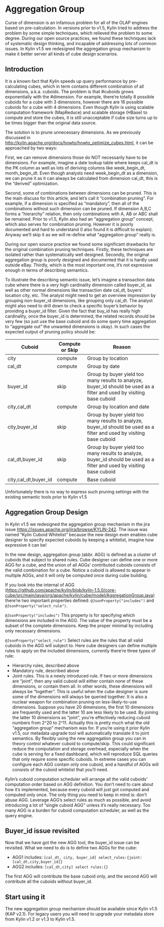 # Aggregation Group

Curse of dimension is an infamous problem for all of the OLAP engines based on pre-calculation. In versions prior to v1.5, Kylin tried to address the problem by some simple techniques, which relieved the problem to some degree. During our open source practices, we found these techniques lack of systematic design thinking, and incapable of addressing lots of common issues. In Kylin v1.5 we redesigned the aggregation group mechanism to make it better server all kinds of cube design scenarios.

## Introduction

It is a known fact that Kylin speeds up query performance by pre-calculating cubes, which in term contains different combination of all dimensions, a.k.a. cuboids. The problem is that #cuboids grows exponentially with the #dimension. For example, there’re totally 8 possible cuboids for a cube with 3 dimensions, however there are 16 possible cuboids for a cube with 4 dimensions. Even though Kylin is using scalable computation framework (MapReduce) and scalable storage (HBase) to compute and store the cubes, it is still unacceptable if cube size turns up to be times bigger than the original data source.

The solution is to prune unnecessary dimensions. As we previously discussed in http://kylin.apache.org/docs/howto/howto_optimize_cubes.html, it can be approached by two ways:

First, we can remove dimensions those do NOT necessarily have to be dimensions. For example, imagine a date lookup table where keeps cal_dt is the PK column as well as lots of deriving columns like week_begin_dt, month_begin_dt. Even though analysts need week_begin_dt as a dimension, we can prune it as it can always be calculated from dimension cal_dt, this is the “derived” optimization.

Second, some of combinations between dimensions can be pruned. This is the main discuss for this article, and let’s call it “combination pruning”. For example, if a dimension is specified as “mandatory”, then all of the combinations without such dimension can be pruned. If dimension A,B,C forms a “hierarchy” relation, then only combinations with A, AB or ABC shall be remained. Prior to v1.5, Kylin also had an “aggregation group” concept, which also serves for combination pruning. However it is poorly documented and hard to understand (I also found it is difficult to explain). Anyway we’ll skip it as we will re-define what “aggregation group” really is.

During our open source practice we found some significant drawbacks for the original combination pruning techniques. Firstly, these techniques are isolated rather than systematically well designed. Secondly, the original aggregation group is poorly designed and documented that it is hardly used outside eBay. Thirdly, which is the most important one, it’s not expressive enough in terms of describing semantics.

To illustrate the describing semantic issue, let’s imagine a transaction data cube where there is a very high cardinality dimension called buyer_id, as well as other normal dimensions like transaction date cal_dt, buyers’ location city, etc. The analyst might need to get an overview impression by grouping non-buyer_id dimensions, like grouping only cal_dt. The analyst might also need to drill down to check a specific buyer’s behavior by providing a buyer_id filter. Given the fact that buy_id has really high cardinality, once the buyer_id is determined, the related records should be very few (so just use the base cuboid and do some query time aggregation to “aggregate out” the unwanted dimensions is okay). In such cases the expected output of pruning policy should be:

| Cuboid               | Compute or Skip | Reason                                   |
| -------------------- | --------------- | ---------------------------------------- |
| city                 | compute         | Group by location                        |
| cal_dt               | compute         | Group by date                            |
| buyer_id             | skip            | Group by buyer yield too many results to analyze, buyer_id should be used as a filter and used by visiting base cuboid |
| city,cal_dt          | compute         | Group by location and date               |
| city,buyer_id        | skip            | Group by buyer yield too many results to analyze, buyer_id should be used as a filter and used by visiting base cuboid |
| cal_dt,buyer_id      | skip            | Group by buyer yield too many results to analyze, buyer_id should be used as a filter and used by visiting base cuboid |
| city,cal_dt,buyer_id | compute         | Base cuboid                              |

Unfortunately there is no way to express such pruning settings with the existing semantic tools prior to Kylin v1.5

## Aggregation Group Design

In Kylin v1.5 we redesigned the aggregation group mechanism in the jira issue https://issues.apache.org/jira/browse/KYLIN-242. The issue was named “Kylin Cuboid Whitelist” because the new design even enables cube designer to specify expected cuboids by keeping a whitelist, imagine how expressive it can be!

In the new design, aggregation group (abbr. AGG) is defined as a cluster of cuboids that subject to shared rules. Cube designer can define one or more AGG for a cube, and the union of all AGGs’ contributed cuboids consists of the valid combination for a cube. Notice a cuboid is allowed to appear in multiple AGGs, and it will only be computed once during cube building.

If you look into the internal of AGG (https://github.com/apache/kylin/blob/kylin-1.5.0/core-cube/src/main/java/org/apache/kylin/cube/model/AggregationGroup.java) there’re two important properties defined: `@JsonProperty("includes")` and `@JsonProperty("select_rule")`.

`@JsonProperty("includes")`
This property is for specifying which dimensions are included in the AGG. The value of the property must be a subset of the complete dimensions. Keep the proper minimal by including only necessary dimensions.

`@JsonProperty("select_rule")`
Select rules are the rules that all valid cuboids in the AGG will subject to. Here cube designers can define multiple rules to apply on the included dimensions, currently there’re three types of rule:

- Hierarchy rules, described above
- Mandatory rule, described above
- Joint rules. This is a newly introduced rule. If two or more dimensions are “joint”, then any valid cuboid will either contain none of these dimensions, or contain them all. In other words, these dimensions will always be “together”. This is useful when the cube designer is sure some of the dimensions will always be queried together.
  It is also a nuclear weapon for combination pruning on less-likely-to-use dimensions. Suppose you have 20 dimensions, the first 10 dimensions are frequently used and the latter 10 are less likely to be used. By joining the latter 10 dimensions as “joint”, you’re effectively reducing cuboid numbers from 2^20 to 2^11. Actually this is pretty much what the old “aggregation group” mechanism was for. If you’re using it prior Kylin v1.5, our metadata upgrade tool will automatically translate it to joint semantics.
  By flexibly using the new aggregation group you can in theory control whatever cuboid to compute/skip. This could significant reduce the computation and storage overhead, especially when the cube is serving for a fixed dashboard, which will reproduce SQL queries that only require some specific cuboids. In extreme cases you can configure each AGG contain only one cuboid, and a handful of AGGs will consists of the cuboid whitelist that you’ll need.

Kylin’s cuboid computation scheduler will arrange all the valid cuboids’ computation order based on AGG definition. You don’t need to care about how it’s implemented, because every cuboid will just got computed and computed only once. The only thing you need to keep in mind is: don’t abuse AGG. Leverage AGG’s select rules as much as possible, and avoid introducing a lot of “single cuboid AGG” unless it’s really necessary. Too many AGG is a burden for cuboid computation scheduler, as well as the query engine.

## Buyer_id issue revisited

Now that we have got the new AGG tool, the buyer_id issue can be revisited. What we need to do is to define two AGGs for the cube:

- AGG1 includes: `[cal_dt, city, buyer_id] select_rules:{joint:[cal_dt,city,buyer_id]}`
- AGG2 includes: `[cal_dt,city] select rules:{}`

The first AGG will contribute the base cuboid only, and the second AGG will contribute all the cuboids without buyer_id.

## Start using it

The new aggregation group mechanism should be available since Kylin v1.5 (KAP v2.1). For legacy users you will need to upgrade your metadata store from Kylin v1.2 or v1.3 to Kylin v1.5.
